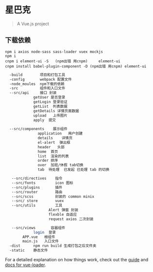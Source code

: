 #  星巴克

> A Vue.js project

## 下载依赖
    npm i axios node-sass sass-loader vuex mockjs    
    npm i
    cnpm i element-ui -S   (npm出错 用cnpm)     element-ui
    cnpm install babel-plugin-component -D (npm出错 用cnpm) element-ui
``` bash
  -build        项目和打包工具
  -config       webpack 配置文件
  -node_moules  npm下载的依赖
  -src          组件和入口文件    
  --src/api     接口 封装 
             getUser 是否登录 
             getLogin 登录验证
             getList  列表数据
             getDetails 详情页面数据
             upload   上传图片
             apply  提交
 
  --src/components    展示组件
               application   用户创建
               details    详情页
               el-alert  弹出框
               header   头部
               home  首页
               list  渲染的列表
               order 排序
               over  加班/休假 tab切换
               tab  待处理  已发起 已处理 tab 的切换

   --src/directives    指令
   --src/fonts         icon 图标         
   --src/plugins       插件
   --src/router        路由 
   --src/scss          封装的 common minix
   --src/ store        vuex
   --src/utils         工具
                    Alert 弹窗 封装
                    flexble 自适应
                    request axios 二次封装

   --src/views       容器组件
             login  登录
        APP.vue   根组件
        main.js   入口文件         
  -dist      npm run build 生成打包之后文件夹
  -static    静态文件   
``` 

For a detailed explanation on how things work, check out the [guide](http://vuejs-templates.github.io/webpack/) and [docs for vue-loader](http://vuejs.github.io/vue-loader).

                     